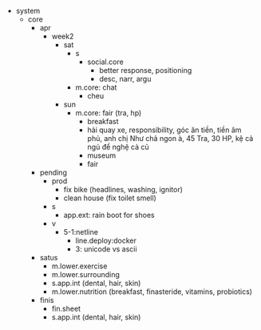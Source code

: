 
- system
	- core
		- apr
			- week2
				- sat
					- s 
						- social.core
							- better response, positioning
							- desc, narr, argu
					- m.core: chat
						- cheu
				- sun
					- m.core: fair (tra, hp)
						- breakfast
						- hải quay xe, responsibility, góc ăn tiền, tiền âm phủ, anh chị Như chả ngon à, 45 Tra, 30 HP, kệ cả ngủ để nghệ cả củ
						- museum
						- fair
		- pending
			- prod
				- fix bike (headlines, washing, ignitor)
				- clean house (fix toilet smell)
			- s
				- app.ext: rain boot for shoes
			- v
				- 5-1:netline
					- line.deploy:docker
					- 3: unicode vs ascii
		- satus
			- m.lower.exercise
			- m.lower.surrounding
			- s.app.int (dental, hair, skin)
			- m.lower.nutrition (breakfast, finasteride, vitamins, probiotics)
		- finis
			- fin.sheet
			- s.app.int (dental, hair, skin)